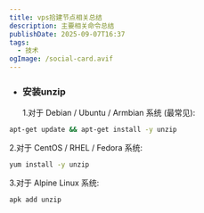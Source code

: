 ```yaml
---
title: vps拾建节点相关总结
description: 主要相关命令总结
publishDate: 2025-09-07T16:37
tags:
  - 技术
ogImage: /social-card.avif
---
```

* ### 安装unzip

  1.对于 Debian / Ubuntu / Armbian 系统 (最常见):

```Bash
apt-get update && apt-get install -y unzip
```

  2.对于 CentOS / RHEL / Fedora 系统:

```Bash
yum install -y unzip
```

  3.对于 Alpine Linux 系统:

```Bash
apk add unzip
```

